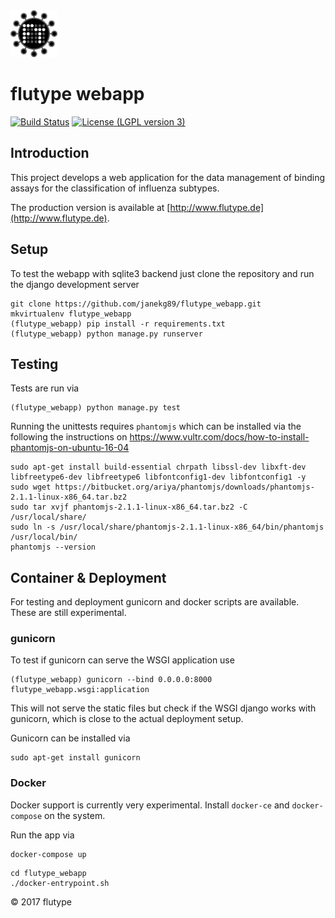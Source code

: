 <img alt="flutype logo" src="./docs/logo/flutype-logo-v3.png" height="75"/>

# flutype webapp
[![Build Status](https://travis-ci.org/janekg89/flutype_webapp.svg?branch=develop)](https://travis-ci.org/janekg89/flutype_webapp)
[![License (LGPL version 3)](https://img.shields.io/badge/license-LGPLv3.0-blue.svg?style=flat-square)](http://opensource.org/licenses/LGPL-3.0)

## Introduction
This project develops a web application for the data management of binding assays for the classification of influenza subtypes.
 
The production version is available at
[http://www.flutype.de](http://www.flutype.de).

## Setup
To test the webapp with sqlite3 backend just clone the repository
and run the django development server
```
git clone https://github.com/janekg89/flutype_webapp.git
mkvirtualenv flutype_webapp
(flutype_webapp) pip install -r requirements.txt
(flutype_webapp) python manage.py runserver
```

## Testing
Tests are run via
```
(flutype_webapp) python manage.py test
```

Running the unittests requires `phantomjs` which can be installed via the
following the instructions on
https://www.vultr.com/docs/how-to-install-phantomjs-on-ubuntu-16-04
```
sudo apt-get install build-essential chrpath libssl-dev libxft-dev libfreetype6-dev libfreetype6 libfontconfig1-dev libfontconfig1 -y
sudo wget https://bitbucket.org/ariya/phantomjs/downloads/phantomjs-2.1.1-linux-x86_64.tar.bz2
sudo tar xvjf phantomjs-2.1.1-linux-x86_64.tar.bz2 -C /usr/local/share/
sudo ln -s /usr/local/share/phantomjs-2.1.1-linux-x86_64/bin/phantomjs /usr/local/bin/
phantomjs --version
```


## Container & Deployment
For testing and deployment gunicorn and docker scripts are available. These are still experimental.

### gunicorn
To test if gunicorn can serve the WSGI application use
```
(flutype_webapp) gunicorn --bind 0.0.0.0:8000 flutype_webapp.wsgi:application
```
This will not serve the static files but check if the WSGI django works with gunicorn,
which is close to the actual deployment setup.

Gunicorn can be installed via
```
sudo apt-get install gunicorn
```

### Docker
Docker support is currently very experimental.
Install `docker-ce` and `docker-compose` on the system.

Run the app via
```
docker-compose up
```

```
cd flutype_webapp
./docker-entrypoint.sh
```

&copy; 2017 flutype